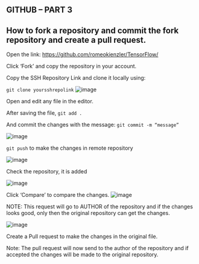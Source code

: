 ## GITHUB – PART 3

## How to fork a repository and commit the fork repository and create a pull request.

Open the link:  https://github.com/romeokienzler/TensorFlow/

Click ‘Fork’ and copy the repository in your account.

Copy the SSH Repository Link and clone it locally using:

`git clone yoursshrepolink`
![image](https://user-images.githubusercontent.com/25001852/86918986-1eb05c00-c145-11ea-816f-56d3de31d92c.png)

Open and edit any file in the editor.

After saving the file, 
`git add .`

And commit the changes with the message:
`git commit -m “message”`

![image](https://user-images.githubusercontent.com/25001852/86919047-3687e000-c145-11ea-87db-c7afe102eb5f.png)

`git push` to make the changes in remote repository 

![image](https://user-images.githubusercontent.com/25001852/86919111-57503580-c145-11ea-9918-c6a78271d181.png)

Check the repository, it is added

![image](https://user-images.githubusercontent.com/25001852/86919173-7353d700-c145-11ea-9457-79c422a76bd2.png)

Click ‘Compare’ to compare the changes. 
![image](https://user-images.githubusercontent.com/25001852/86919301-a5fdcf80-c145-11ea-8657-176d3c9f7d46.png)


NOTE: This request will go to AUTHOR of the repository and if the changes looks good, only then the original repository can get the changes. 

![image](https://user-images.githubusercontent.com/25001852/86919351-b9a93600-c145-11ea-8d69-ff15b68d73d9.png)

Create a Pull request to make the changes in the original file.

Note: The pull request will now send to the author of the repository and if accepted the changes will be made to the original repository.

